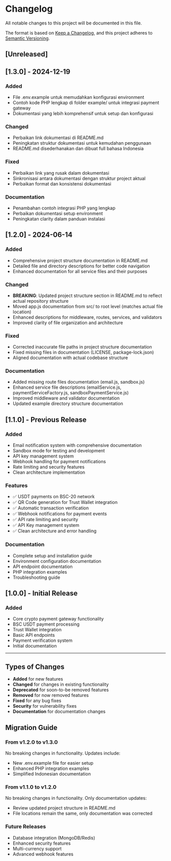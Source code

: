 # Changelog

All notable changes to this project will be documented in this file.

The format is based on [Keep a Changelog](https://keepachangelog.com/en/1.0.0/),
and this project adheres to [Semantic Versioning](https://semver.org/spec/v2.0.0.html).

## [Unreleased]

## [1.3.0] - 2024-12-19

### Added
- File .env.example untuk memudahkan konfigurasi environment
- Contoh kode PHP lengkap di folder example/ untuk integrasi payment gateway
- Dokumentasi yang lebih komprehensif untuk setup dan konfigurasi

### Changed
- Perbaikan link dokumentasi di README.md
- Peningkatan struktur dokumentasi untuk kemudahan penggunaan
- README.md disederhanakan dan dibuat full bahasa Indonesia

### Fixed
- Perbaikan link yang rusak dalam dokumentasi
- Sinkronisasi antara dokumentasi dengan struktur project aktual
- Perbaikan format dan konsistensi dokumentasi

### Documentation
- Penambahan contoh integrasi PHP yang lengkap
- Perbaikan dokumentasi setup environment
- Peningkatan clarity dalam panduan instalasi

## [1.2.0] - 2024-06-14

### Added
- Comprehensive project structure documentation in README.md
- Detailed file and directory descriptions for better code navigation
- Enhanced documentation for all service files and their purposes

### Changed
- **BREAKING**: Updated project structure section in README.md to reflect actual repository structure
- Moved app.js documentation from src/ to root level (matches actual file location)
- Enhanced descriptions for middleware, routes, services, and validators
- Improved clarity of file organization and architecture

### Fixed
- Corrected inaccurate file paths in project structure documentation
- Fixed missing files in documentation (LICENSE, package-lock.json)
- Aligned documentation with actual codebase structure

### Documentation
- Added missing route files documentation (email.js, sandbox.js)
- Enhanced service file descriptions (emailService.js, paymentServiceFactory.js, sandboxPaymentService.js)
- Improved middleware and validator documentation
- Updated example directory structure documentation

## [1.1.0] - Previous Release

### Added
- Email notification system with comprehensive documentation
- Sandbox mode for testing and development
- API key management system
- Webhook handling for payment notifications
- Rate limiting and security features
- Clean architecture implementation

### Features
- ✅ USDT payments on BSC-20 network
- ✅ QR Code generation for Trust Wallet integration
- ✅ Automatic transaction verification
- ✅ Webhook notifications for payment events
- ✅ API rate limiting and security
- ✅ API Key management system
- ✅ Clean architecture and error handling

### Documentation
- Complete setup and installation guide
- Environment configuration documentation
- API endpoint documentation
- PHP integration examples
- Troubleshooting guide

## [1.0.0] - Initial Release

### Added
- Core crypto payment gateway functionality
- BSC USDT payment processing
- Trust Wallet integration
- Basic API endpoints
- Payment verification system
- Initial documentation

---

## Types of Changes
- **Added** for new features
- **Changed** for changes in existing functionality
- **Deprecated** for soon-to-be removed features
- **Removed** for now removed features
- **Fixed** for any bug fixes
- **Security** for vulnerability fixes
- **Documentation** for documentation changes

## Migration Guide

### From v1.2.0 to v1.3.0
No breaking changes in functionality. Updates include:
- New .env.example file for easier setup
- Enhanced PHP integration examples
- Simplified Indonesian documentation

### From v1.1.0 to v1.2.0
No breaking changes in functionality. Only documentation updates:
- Review updated project structure in README.md
- File locations remain the same, only documentation was corrected

### Future Releases
- Database integration (MongoDB/Redis)
- Enhanced security features
- Multi-currency support
- Advanced webhook features
